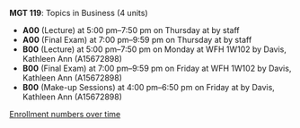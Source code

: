 **MGT 119**: Topics in Business (4 units)

- **A00** (Lecture) at 5:00 pm–7:50 pm on Thursday at   by staff
- **A00** (Final Exam) at 7:00 pm–9:59 pm on Thursday at   by staff
- **B00** (Lecture) at 5:00 pm–7:50 pm on Monday at WFH 1W102 by Davis, Kathleen Ann (A15672898)
- **B00** (Final Exam) at 7:00 pm–9:59 pm on Friday at WFH 1W102 by Davis, Kathleen Ann (A15672898)
- **B00** (Make-up Sessions) at 4:00 pm–6:50 pm on Friday at   by Davis, Kathleen Ann (A15672898)

[Enrollment numbers over time](./MGT119.tsv)

